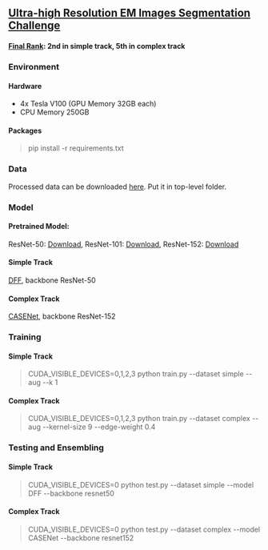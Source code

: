 ## [Ultra-high Resolution EM Images Segmentation Challenge](https://www.biendata.com/competition/urisc/)

#### [Final Rank](https://www.biendata.com/competition/urisc/winners): 2nd in simple track, 5th in complex track

### Environment
#### Hardware

- 4x Tesla V100 (GPU Memory 32GB each)
- CPU Memory 250GB

#### Packages
> pip install -r requirements.txt

### Data
Processed data can be downloaded [here](https://pan.baidu.com/s/1LrP56-fstinTh3cNUtTRKg). Put it in top-level folder.

### Model
#### Pretrained Model:
ResNet-50: [Download](https://hangzh.s3.amazonaws.com/encoding/models/resnet50-25c4b509.zip), 
ResNet-101: [Download](https://hangzh.s3.amazonaws.com/encoding/models/resnet101-2a57e44d.zip),
ResNet-152: [Download](https://hangzh.s3.amazonaws.com/encoding/models/resnet152-0d43d698.zip)

#### Simple Track
[DFF](https://arxiv.org/abs/1902.09104), backbone ResNet-50

#### Complex Track
[CASENet](https://arxiv.org/abs/1705.09759), backbone ResNet-152


### Training

#### Simple Track
> CUDA\_VISIBLE\_DEVICES=0,1,2,3 python train.py --dataset simple --aug --k 1

#### Complex Track
> CUDA\_VISIBLE\_DEVICES=0,1,2,3 python train.py --dataset complex --aug --kernel-size 9 --edge-weight 0.4


### Testing and Ensembling
#### Simple Track
> CUDA\_VISIBLE\_DEVICES=0 python test.py --dataset simple --model DFF --backbone resnet50

#### Complex Track
> CUDA\_VISIBLE\_DEVICES=0 python test.py --dataset complex --model CASENet --backbone resnet152
